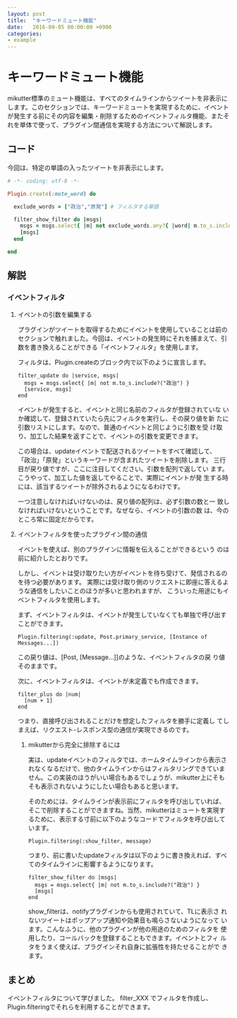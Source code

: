 ```yaml
---
layout: post
title:  "キーワードミュート機能"
date:   2016-09-05 00:00:00 +0900
categories:
- example
---
```

# キーワードミュート機能<a id="sec-4" name="sec-4"></a>

mikutter標準のミュート機能は、すべてのタイムラインからツイートを非表示にします。このセクションでは、キーワードミュートを実現するために、イベントが発生する前にその内容を編集・削除するためのイベントフィルタ機能、またそれを単体で使って、プラグイン間通信を実現する方法について解説します。

## コード<a id="sec-4-1" name="sec-4-1"></a>

今回は、特定の単語の入ったツイートを非表示にします。

```ruby
# -*- coding: utf-8 -*-

Plugin.create(:mute_word) do

  exclude_words = ["政治","原発"] # フィルタする単語

  filter_show_filter do |msgs|
    msgs = msgs.select{ |m| not exclude_words.any?{ |word| m.to_s.include?(word) } }
    [msgs]
  end

end
```

## 解説<a id="sec-4-2" name="sec-4-2"></a>

### イベントフィルタ<a id="sec-4-2-1" name="sec-4-2-1"></a>

1.  イベントの引数を編集する

    プラグインがツイートを取得するためにイベントを使用していることは前のセクションで触れました。今回は、イベントの発生時にそれを捕まえて、引数を書き換えることができる「イベントフィルタ」を使用します。
    
    フィルタは、Plugin.createのブロック内で以下のように宣言します。
    
        filter_update do |service, msgs|
          msgs = msgs.select{ |m| not m.to_s.include?("政治") }
          [service, msgs]
        end
    
    イベントが発生すると、イベントと同じ名前のフィルタが登録されていな
    いか確認して、登録されていたら先にフィルタを実行し、その戻り値を新
    たに引数リストにします。なので、普通のイベントと同じように引数を受
    け取り、加工した結果を返すことで、イベントの引数を変更できます。
    
    この場合は、updateイベントで配送されるツイートをすべて確認して、
    「政治」「原発」というキーワードが含まれたツイートを削除します。
    三行目が戻り値ですが、ここに注目してください。引数を配列で返してい
    ます。こうやって、加工した値を返してやることで、実際にイベントが発
    生する時には、該当するツイートが除外されるようになるわけです。
    
    一つ注意しなければいけないのは、戻り値の配列は、必ず引数の数と一
    致しなければいけないということです。なぜなら、イベントの引数の数
    は、今のところ常に固定だからです。

2.  イベントフィルタを使ったプラグイン間の通信

    イベントを使えば、別のプラグインに情報を伝えることができるという
    のは前に紹介したとおりです。
    
    しかし、イベントは受け取りたい方がイベントを待ち受けて、発信されるのを待つ必要があります。
    実際には受け取り側のリクエストに即座に答えるような通信をしたいことのほうが多いと思われますが、
    こういった用途にもイベントフィルタを使用します。
    
    まず、イベントフィルタは、イベントが発生していなくても単独で呼び出すことができます。
    
        Plugin.filtering(:update, Post.primary_service, [Instance of Messages...])
    
    この戻り値は、[Post, [Message&#x2026;]]のような、イベントフィルタの戻
    り値そのままです。
    
    次に、イベントフィルタは、イベントが未定義でも作成できます。
    
        filter_plus do |num|
          [num + 1]
        end
    
    つまり、直接呼び出されることだけを想定したフィルタを勝手に定義し
    てしまえば、リクエスト-レスポンス型の通信が実現できるのです。
    
    1.  mikutterから完全に排除するには
    
        実は、updateイベントのフィルタでは、ホームタイムラインから表示さ
        れなくなるだけで、他のタイムラインからはフィルタリングできていま
        せん。この実装のほうがいい場合もあるでしょうが、mikutter上にそも
        そも表示されないようにしたい場合もあると思います。
        
        そのためには、タイムラインが表示前にフィルタを呼び出していれば、
        そこで削除することができますね。当然、mikutterはミュートを実現す
        るために、表示する寸前に以下のようなコードでフィルタを呼び出して
        います。
        
            Plugin.filtering(:show_filter, message)
        
        つまり、前に書いたupdateフィルタは以下のように書き換えれば、すべ
        てのタイムラインに影響するようになります。
        
            filter_show_filter do |msgs|
              msgs = msgs.select{ |m| not m.to_s.include?("政治") }
              [msgs]
            end
        
        show\_filterは、notifyプラグインからも使用されていて、TLに表示さ
        れないツイートはポップアップ通知や効果音も鳴らさないようになって
        います。こんなふうに、他のプラグインが他の用途のためのフィルタを
        使用したり、コールバックを登録することもできます。イベントとフィ
        ルタをうまく使えば、プラグインそれ自身に拡張性を持たせることがで
        きます。

## まとめ<a id="sec-4-3" name="sec-4-3"></a>

イベントフィルタについて学びました。
filter\_XXX でフィルタを作成し、Plugin.filteringでそれらを利用することができます。
